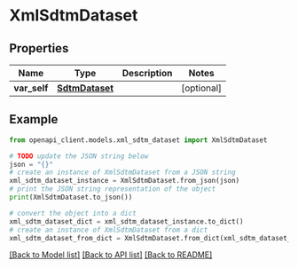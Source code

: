# XmlSdtmDataset


## Properties

Name | Type | Description | Notes
------------ | ------------- | ------------- | -------------
**var_self** | [**SdtmDataset**](SdtmDataset.md) |  | [optional] 

## Example

```python
from openapi_client.models.xml_sdtm_dataset import XmlSdtmDataset

# TODO update the JSON string below
json = "{}"
# create an instance of XmlSdtmDataset from a JSON string
xml_sdtm_dataset_instance = XmlSdtmDataset.from_json(json)
# print the JSON string representation of the object
print(XmlSdtmDataset.to_json())

# convert the object into a dict
xml_sdtm_dataset_dict = xml_sdtm_dataset_instance.to_dict()
# create an instance of XmlSdtmDataset from a dict
xml_sdtm_dataset_from_dict = XmlSdtmDataset.from_dict(xml_sdtm_dataset_dict)
```
[[Back to Model list]](../README.md#documentation-for-models) [[Back to API list]](../README.md#documentation-for-api-endpoints) [[Back to README]](../README.md)


